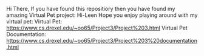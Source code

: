 Hi There,
If you have found this repositiory then you have found my amazing Virtual Pet project: Hi-Leen
Hope you enjoy playing around with my virtual pet:
Virtual Pet: https://www.cs.drexel.edu/~oo65/Project3/Project%203.html
Virtual Pet Documentation: https://www.cs.drexel.edu/~oo65/Project3/Project%203%20documentation.html
